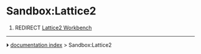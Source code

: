 # Sandbox:Lattice2
1.  REDIRECT [Lattice2 Workbench](Lattice2_Workbench.md)



---
⏵ [documentation index](../README.md) > Sandbox:Lattice2
